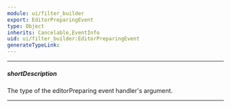 ```yaml
---
module: ui/filter_builder
export: EditorPreparingEvent
type: Object
inherits: Cancelable,EventInfo
uid: ui/filter_builder:EditorPreparingEvent
generateTypeLink: 
---
```

---
##### shortDescription
The type of the editorPreparing event handler's argument.

---
<!-- Description goes here -->